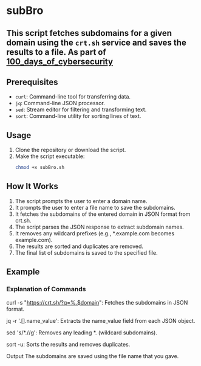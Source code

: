 # subBro

## This script fetches subdomains for a given domain using the `crt.sh` service and saves the results to a file. As part of [100_days_of_cybersecurity](https://github.com/sudheeshspai/100-days-of-cybersecurity)         
  

## Prerequisites

- `curl`: Command-line tool for transferring data.
- `jq`: Command-line JSON processor.
- `sed`: Stream editor for filtering and transforming text.
- `sort`: Command-line utility for sorting lines of text.

## Usage

1. Clone the repository or download the script.
2. Make the script executable:
   ```bash
   chmod +x subBro.sh

## How It Works
1. The script prompts the user to enter a domain name.
2. It prompts the user to enter a file name to save the subdomains.
3. It fetches the subdomains of the entered domain in JSON format from crt.sh.
4. The script parses the JSON response to extract subdomain names.
6. It removes any wildcard prefixes (e.g., *.example.com becomes example.com).
7. The results are sorted and duplicates are removed.
8. The final list of subdomains is saved to the specified file.
   
## Example
### Explanation of Commands
curl -s "https://crt.sh/?q=%.$domain": Fetches the subdomains in JSON format.  

jq -r '.[].name_value': Extracts the name_value field from each JSON object.

sed 's/\*\.//g': Removes any leading *. (wildcard subdomains).

sort -u: Sorts the results and removes duplicates.

Output
The subdomains are saved using the file name that you gave.      

  
  
